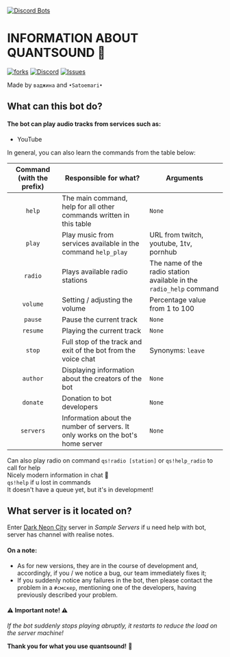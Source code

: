 [![Discord Bots](https://top.gg/api/widget/795312210343624724.svg)](https://top.gg/bot/795312210343624724)   

# INFORMATION ABOUT QUANTSOUND 🤖  
[![forks](https://img.shields.io/github/forks/GRTUBORG/quantprod)](https://github.com/GRTUBORG/quantprod/network/members)
[![Discord](https://img.shields.io/discord/526097247285280768)](https://discord.gg/rjMDwaB)
[![Issues](https://img.shields.io/bitbucket/issues/GRTUBORG/quantprod)](https://github.com/GRTUBORG/quantprod/issues)  

Made by `ваджина` and `•Satoemari•`  
## What can this bot do?
#### The bot can play audio tracks from services such as:  
* YouTube

In general, you can also learn the commands from the table below:  

| Command (with the prefix) | Responsible for what? | Arguments |
|:-:|-|-|
| `help` | The main command, help for all other commands written in this table | `None` |
| `play` | Play music from services available in the command `help_play` | URL from twitch, youtube, 1tv, pornhub |
| `radio` | Plays available radio stations | The name of the radio station available in the `radio_help` command |
| `volume` | Setting / adjusting the volume | Percentage value from 1 to 100 |
| `pause` | Pause the current track | `None` |
| `resume` | Playing the current track | `None` |
| `stop` | Full stop of the track and exit of the bot from the voice chat | Synonyms: `leave` |
| `author` | Displaying information about the creators of the bot | `None` |
| `donate` | Donation to bot developers | `None` |
| `servers` | Information about the number of servers. It only works on the bot's home server | `None` |
  
  Can also play radio on command `qs!radio [station]` or `qs!help_radio` to call for help  
Nicely modern information in chat 📜    
`qs!help` if u lost in commands  
It doesn't have a queue yet, but it's in development!   
  
## What server is it located on?
Enter [Dark Neon City](https://discord.gg/MFGmBFjgXu) server in *Sample Servers* if u need help with bot, server has channel with realise notes.  
  
#### On a note:
* As for new versions, they are in the course of development and, accordingly, if you / we notice a bug, our team immediately fixes it;
* If you suddenly notice any failures in the bot, then please contact the problem in a `#смскер`, mentioning one of the developers, having previously described your problem.  
#### ⚠️ Important note! ⚠️ 
_If the bot suddenly stops playing abruptly, it restarts to reduce the load on the server machine!_    

**Thank you for what you use quantsound!** 💖
